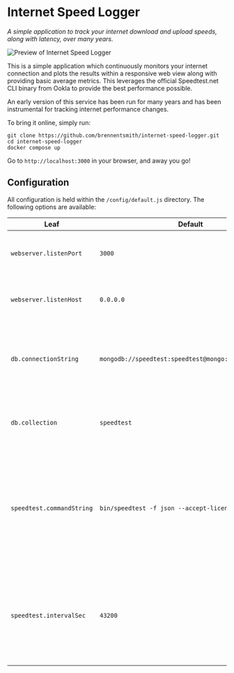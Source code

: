# Internet Speed Logger

_A simple application to track your internet download and upload speeds, along with latency, over many years._


![Preview of Internet Speed Logger](https://ookla.d.pr/HtcWde+)


This is a simple application which continuously monitors your internet connection and plots the results within a responsive web view along with providing basic average metrics. This leverages the official Speedtest.net CLI binary from Ookla to provide the best performance possible. 

An early version of this service has been run for many years and has been instrumental for tracking internet performance changes. 

To bring it online, simply run:
```
git clone https://github.com/brennentsmith/internet-speed-logger.git
cd internet-speed-logger
docker compose up
```
Go to `http://localhost:3000` in your browser, and away you go! 

## Configuration

All configuration is held within the `/config/default.js` directory. The following options are available:

| Leaf | Default | Description |
| --- | --- | --- |
| `webserver.listenPort` | `3000` | Port which the webserver will listen on. |
| `webserver.listenHost` | `0.0.0.0` | Host which the webserver will listen on. |
| `db.connectionString` | `mongodb://speedtest:speedtest@mongo:27017/speedtest` | Connection string the connection for the backend MongoDB compliant database. |
| `db.collection` | `speedtest` | Collection to use within MongoDB compliant database. 
| `speedtest.commandString` | `bin/speedtest -f json --accept-license` | Raw command to execute to perform speed test. Change this if you want it on a different path or specify a specific server. |
| `speedtest.intervalSec` | `43200` | Interval for which the speedtest will be run. This will be randomly skewed +/- 25% and floored at 1800 seconds. |
